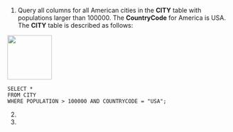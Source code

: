 1. Query all columns for all American cities in the **CITY** table with populations larger than 100000. The **CountryCode** for America is USA. The **CITY** table is described as follows:

<img src = "https://s3.amazonaws.com/hr-challenge-images/8137/1449729804-f21d187d0f-CITY.jpg" width="100">

```
SELECT *
FROM CITY
WHERE POPULATION > 100000 AND COUNTRYCODE = "USA";
```

2. 
3. 
